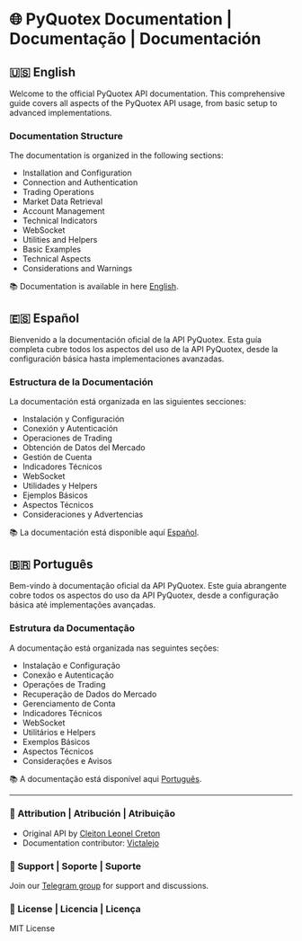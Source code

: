 # 🌐 PyQuotex Documentation | Documentação | Documentación

## 🇺🇸 English

Welcome to the official PyQuotex API documentation. This comprehensive guide covers all aspects of the PyQuotex API usage, from basic setup to advanced implementations.

### Documentation Structure

The documentation is organized in the following sections:
- Installation and Configuration
- Connection and Authentication
- Trading Operations
- Market Data Retrieval
- Account Management
- Technical Indicators
- WebSocket
- Utilities and Helpers
- Basic Examples
- Technical Aspects
- Considerations and Warnings

📚 Documentation is available in here [English](en/index.md).

## 🇪🇸 Español

Bienvenido a la documentación oficial de la API PyQuotex. Esta guía completa cubre todos los aspectos del uso de la API PyQuotex, desde la configuración básica hasta implementaciones avanzadas.

### Estructura de la Documentación

La documentación está organizada en las siguientes secciones:
- Instalación y Configuración
- Conexión y Autenticación
- Operaciones de Trading
- Obtención de Datos del Mercado
- Gestión de Cuenta
- Indicadores Técnicos
- WebSocket
- Utilidades y Helpers
- Ejemplos Básicos
- Aspectos Técnicos
- Consideraciones y Advertencias

📚 La documentación está disponible aquí [Español](es/index.md).

## 🇧🇷 Português

Bem-vindo à documentação oficial da API PyQuotex. Este guia abrangente cobre todos os aspectos do uso da API PyQuotex, desde a configuração básica até implementações avançadas.

### Estrutura da Documentação

A documentação está organizada nas seguintes seções:
- Instalação e Configuração
- Conexão e Autenticação
- Operações de Trading
- Recuperação de Dados do Mercado
- Gerenciamento de Conta
- Indicadores Técnicos
- WebSocket
- Utilitários e Helpers
- Exemplos Básicos
- Aspectos Técnicos
- Considerações e Avisos

📚 A documentação está disponível aqui [Português](pt/index.md).

---

### 🌟 Attribution | Atribución | Atribuição

- Original API by [Cleiton Leonel Creton](https://github.com/cleitonleonel)
- Documentation contributor: [Victalejo](https://github.com/victalejo)

### 📱 Support | Soporte | Suporte

Join our [Telegram group](https://t.me/+Uzcmc-NZvN4xNTQx) for support and discussions.

### 📄 License | Licencia | Licença

MIT License